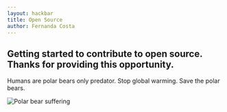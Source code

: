 ```yaml
---
layout: hackbar
title: Open Source
author: Fernanda Costa
---
```


Getting started to contribute to open source. Thanks for providing this opportunity.
---

Humans are polar bears only predator. Stop global warming. Save the polar bears.

![Polar bear suffering]({{site.baseurl}}/assets/images/fernanda_costa.jpg)